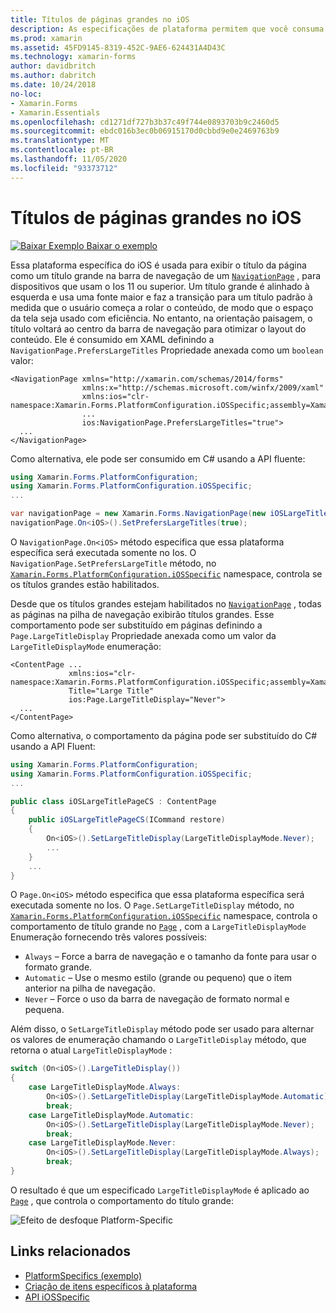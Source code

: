 ```yaml
---
title: Títulos de páginas grandes no iOS
description: As especificações de plataforma permitem que você consuma a funcionalidade que só está disponível em uma plataforma específica, sem implementar renderizadores ou efeitos personalizados. Este artigo explica como consumir a plataforma do iOS específica que exibe o título da página como um título grande na barra de navegação de um NavigationPage.
ms.prod: xamarin
ms.assetid: 45FD9145-8319-452C-9AE6-624431A4D43C
ms.technology: xamarin-forms
author: davidbritch
ms.author: dabritch
ms.date: 10/24/2018
no-loc:
- Xamarin.Forms
- Xamarin.Essentials
ms.openlocfilehash: cd1271df727b3b37c49f744e0893703b9c2460d5
ms.sourcegitcommit: ebdc016b3ec0b06915170d0cbbd9e0e2469763b9
ms.translationtype: MT
ms.contentlocale: pt-BR
ms.lasthandoff: 11/05/2020
ms.locfileid: "93373712"
---
```

# <a name="large-page-titles-on-ios"></a>Títulos de páginas grandes no iOS

[![Baixar Exemplo](~/media/shared/download.png) Baixar o exemplo](/samples/xamarin/xamarin-forms-samples/userinterface-platformspecifics)

Essa plataforma específica do iOS é usada para exibir o título da página como um título grande na barra de navegação de um [`NavigationPage`](xref:Xamarin.Forms.NavigationPage) , para dispositivos que usam o Ios 11 ou superior. Um título grande é alinhado à esquerda e usa uma fonte maior e faz a transição para um título padrão à medida que o usuário começa a rolar o conteúdo, de modo que o espaço da tela seja usado com eficiência. No entanto, na orientação paisagem, o título voltará ao centro da barra de navegação para otimizar o layout do conteúdo. Ele é consumido em XAML definindo a `NavigationPage.PrefersLargeTitles` Propriedade anexada como um `boolean` valor:

```xaml
<NavigationPage xmlns="http://xamarin.com/schemas/2014/forms"
                xmlns:x="http://schemas.microsoft.com/winfx/2009/xaml"
                xmlns:ios="clr-namespace:Xamarin.Forms.PlatformConfiguration.iOSSpecific;assembly=Xamarin.Forms.Core"
                ...
                ios:NavigationPage.PrefersLargeTitles="true">
  ...
</NavigationPage>
```

Como alternativa, ele pode ser consumido em C# usando a API fluente:

```csharp
using Xamarin.Forms.PlatformConfiguration;
using Xamarin.Forms.PlatformConfiguration.iOSSpecific;
...

var navigationPage = new Xamarin.Forms.NavigationPage(new iOSLargeTitlePageCS());
navigationPage.On<iOS>().SetPrefersLargeTitles(true);
```

O `NavigationPage.On<iOS>` método especifica que essa plataforma específica será executada somente no Ios. O `NavigationPage.SetPrefersLargeTitle` método, no [`Xamarin.Forms.PlatformConfiguration.iOSSpecific`](xref:Xamarin.Forms.PlatformConfiguration.iOSSpecific) namespace, controla se os títulos grandes estão habilitados.

Desde que os títulos grandes estejam habilitados no [`NavigationPage`](xref:Xamarin.Forms.NavigationPage) , todas as páginas na pilha de navegação exibirão títulos grandes. Esse comportamento pode ser substituído em páginas definindo a `Page.LargeTitleDisplay` Propriedade anexada como um valor da `LargeTitleDisplayMode` enumeração:

```xaml
<ContentPage ...
             xmlns:ios="clr-namespace:Xamarin.Forms.PlatformConfiguration.iOSSpecific;assembly=Xamarin.Forms.Core"
             Title="Large Title"
             ios:Page.LargeTitleDisplay="Never">
  ...
</ContentPage>
```

Como alternativa, o comportamento da página pode ser substituído do C# usando a API Fluent:

```csharp
using Xamarin.Forms.PlatformConfiguration;
using Xamarin.Forms.PlatformConfiguration.iOSSpecific;
...

public class iOSLargeTitlePageCS : ContentPage
{
    public iOSLargeTitlePageCS(ICommand restore)
    {
        On<iOS>().SetLargeTitleDisplay(LargeTitleDisplayMode.Never);
        ...
    }
    ...
}
```

O `Page.On<iOS>` método especifica que essa plataforma específica será executada somente no Ios. O `Page.SetLargeTitleDisplay` método, no [`Xamarin.Forms.PlatformConfiguration.iOSSpecific`](xref:Xamarin.Forms.PlatformConfiguration.iOSSpecific) namespace, controla o comportamento de título grande no [`Page`](xref:Xamarin.Forms.Page) , com a `LargeTitleDisplayMode` Enumeração fornecendo três valores possíveis:

- `Always` – Force a barra de navegação e o tamanho da fonte para usar o formato grande.
- `Automatic` – Use o mesmo estilo (grande ou pequeno) que o item anterior na pilha de navegação.
- `Never` – Force o uso da barra de navegação de formato normal e pequena.

Além disso, o `SetLargeTitleDisplay` método pode ser usado para alternar os valores de enumeração chamando o `LargeTitleDisplay` método, que retorna o atual `LargeTitleDisplayMode` :

```csharp
switch (On<iOS>().LargeTitleDisplay())
{
    case LargeTitleDisplayMode.Always:
        On<iOS>().SetLargeTitleDisplay(LargeTitleDisplayMode.Automatic);
        break;
    case LargeTitleDisplayMode.Automatic:
        On<iOS>().SetLargeTitleDisplay(LargeTitleDisplayMode.Never);
        break;
    case LargeTitleDisplayMode.Never:
        On<iOS>().SetLargeTitleDisplay(LargeTitleDisplayMode.Always);
        break;
}
```

O resultado é que um especificado `LargeTitleDisplayMode` é aplicado ao [`Page`](xref:Xamarin.Forms.Page) , que controla o comportamento do título grande:

![Efeito de desfoque Platform-Specific](page-large-title-images/large-title.png)

## <a name="related-links"></a>Links relacionados

- [PlatformSpecifics (exemplo)](/samples/xamarin/xamarin-forms-samples/userinterface-platformspecifics)
- [Criação de itens específicos à plataforma](~/xamarin-forms/platform/platform-specifics/index.md#creating-platform-specifics)
- [API iOSSpecific](xref:Xamarin.Forms.PlatformConfiguration.iOSSpecific)